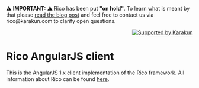 <p>
  ⚠️ <b>IMPORTANT:</b> ⚠️ Rico has been put <b>"on hold"</b>. To learn what is meant by that please <a href="https://dev.karakun.com/rico/2021/06/25/rico-on-hold.html">read the blog post</a>  and feel free to contact us via rico@karakun.com to clarify open questions.<br />
  </p>

  <p align="right">
<a href="https://dev.karakun.com" target="_blank"><img src="https://raw.githubusercontent.com/rico-projects/rico/master/readme/supported_by_karakun.png" alt="Supported by Karakun"/></a>
</p>


# Rico AngularJS client
This is the AngularJS 1.x client implementation of the Rico framework. All information about Rico can be found [here](https://github.com/rico-project/rico).
